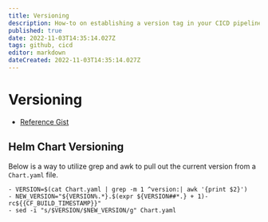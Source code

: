 ```yaml
---
title: Versioning
description: How-to on establishing a version tag in your CICD pipelines.
published: true
date: 2022-11-03T14:35:14.027Z
tags: github, cicd
editor: markdown
dateCreated: 2022-11-03T14:35:14.027Z
---
```


# Versioning

- [Reference Gist](https://gist.github.com/jdolitsky/e3cb82ffad6b84a0f01e2866c1f280bd)

## Helm Chart Versioning

Below is a way to utilize grep and awk to pull out the current version from a `Chart.yaml` file. 

```
- VERSION=$(cat Chart.yaml | grep -m 1 ^version:| awk '{print $2}')
- NEW_VERSION="${VERSION%.*}.$(expr ${VERSION##*.} + 1)-rc${{CF_BUILD_TIMESTAMP}}"
- sed -i "s/$VERSION/$NEW_VERSION/g" Chart.yaml
```